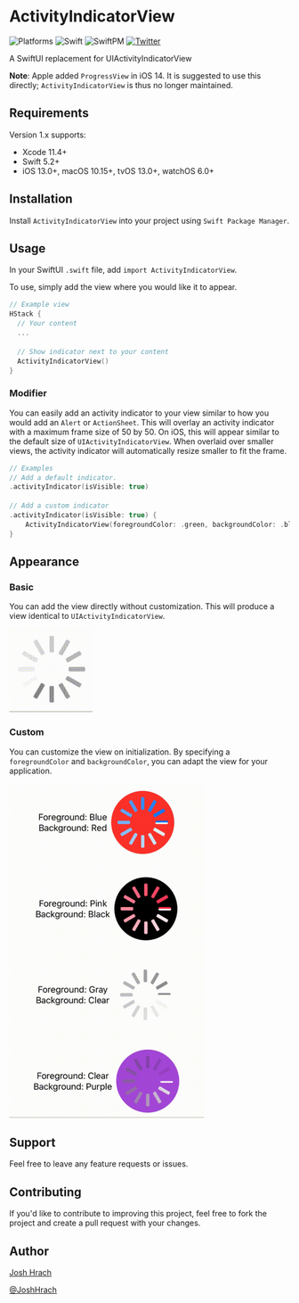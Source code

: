 # ActivityIndicatorView

![Platforms](https://img.shields.io/badge/platform-iOS|macOS|watchOS|tvOS-blue.svg?style=flat)
![Swift](https://img.shields.io/badge/Swift->=5.2-brightgreen)
![SwiftPM](https://img.shields.io/badge/SPM-Compatible-brightgreen.svg?style=flat)
[![Twitter](https://img.shields.io/badge/twitter-@JoshHrach-blue.svg?style=flat)](https://twitter.com/JoshHrach)

A SwiftUI replacement for UIActivityIndicatorView

**Note**: Apple added `ProgressView` in iOS 14. It is suggested to use this directly; `ActivityIndicatorView` is thus no longer maintained.

## Requirements

Version 1.x supports:

* Xcode 11.4+
* Swift 5.2+
* iOS 13.0+, macOS 10.15+, tvOS 13.0+, watchOS 6.0+

## Installation

Install `ActivityIndicatorView` into your project using `Swift Package Manager`.

## Usage

In your SwiftUI `.swift` file, add `import ActivityIndicatorView`.

To use, simply add the view where you would like it to appear. 

```swift
// Example view
HStack {
  // Your content
  ...
  
  // Show indicator next to your content
  ActivityIndicatorView()
}
```

### Modifier

You can easily add an activity indicator to your view similar to how you would add an `Alert` or `ActionSheet`. This will overlay an activity indicator with a maximum frame size of 50 by 50. On iOS, this will appear similar to the default size of `UIActivityIndicatorView`. When overlaid over smaller views, the activity indicator will automatically resize smaller to fit the frame.

```swift
// Examples
// Add a default indicator.
.activityIndicator(isVisible: true)

// Add a custom indicator
.activityIndicator(isVisible: true) {
    ActivityIndicatorView(foregroundColor: .green, backgroundColor: .black)
}
```

## Appearance

### Basic

You can add the view directly without customization. This will produce a view identical to `UIActivityIndicatorView`.

<img src="basic.gif" width="150" height="150">

### Custom

You can customize the view on initialization. By specifying a `foregroundColor` and `backgroundColor`, you can adapt the view for your application.

<img src="customized.gif" width="350" height="600">

## Support

Feel free to leave any feature requests or issues. 

## Contributing

If you'd like to contribute to improving this project, feel free to fork the project and create a pull request with your changes.

## Author

[Josh Hrach](https://github.com/JoshHrach)

[@JoshHrach](https://twitter.com/JoshHrach)
